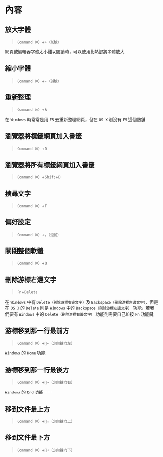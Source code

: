 # 內容

## 放大字體

> `Command（⌘）`+`+（加號）`

網頁或編輯器字體太小難以閱讀時，可以使用此熱鍵將字體放大

## 縮小字體

> `Command（⌘）`+`-（減號）`

## 重新整理

> `Command（⌘）`+`R`

在 `Windows` 時常常是用 `F5` 去重新整理網頁，但在 `OS X` 則沒有 `F5` 這個熱鍵

## 瀏覽器將標籤網頁加入書籤

> `Command（⌘）`+`D`

## 瀏覽器將所有標籤網頁加入書籤

> `Command（⌘）`+`Shift`+`D`

## 搜尋文字

> `Command（⌘）`+`F`

## 偏好設定

> `Command（⌘）`+`，（逗號）`

## 關閉整個軟體

> `Command（⌘）`+`Q`

## 刪除游標右邊文字

> `Fn`+`Delete`

在 `Windows` 中有 `Delete（刪除游標右邊文字）`及 `Backspace（刪除游標左邊文字）`，但是在 `OS X` 的 `Delete` 則是 `Windows` 中的 `Backspace（刪除游標左邊文字）` 功能，若我們要有 `Windows` 中的 `Delete（刪除游標右邊文字）` 功能則需要自己加按 `Fn` 功能鍵

## 游標移到那一行最前方

> `Command（⌘）`+`⇐（方向鍵向左）`

`Windows` 的 `Home` 功能

## 游標移到那一行最後方

> `Command（⌘）`+`⇒（方向鍵向右）`

`Windows` 的 `End` 功能⋯⋯

## 移到文件最上方

> `Command（⌘）`+`⇧（方向鍵向上）`

## 移到文件最下方

> `Command（⌘）`+`⬇︎（方向鍵向下）`
